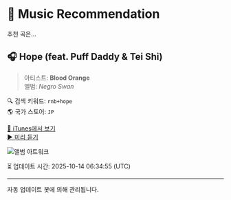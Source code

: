 
# 🎵 Music Recommendation

추천 곡은...

## 🎧 Hope (feat. Puff Daddy & Tei Shi)  
> 아티스트: **Blood Orange**  
> 앨범: _Negro Swan_  

🔍 검색 키워드: `rnb+hope`  
🌎 국가 스토어: `JP`

[🔗 iTunes에서 보기](https://music.apple.com/jp/album/hope-feat-puff-daddy-tei-shi/1413298173?i=1413299298&uo=4)  
[▶️ 미리 듣기](https://audio-ssl.itunes.apple.com/itunes-assets/AudioPreview115/v4/f6/fa/bd/f6fabdfe-088e-0bce-5e9c-704a872dc9ba/mzaf_11291881254663832645.plus.aac.p.m4a)

![앨범 아트워크](https://is1-ssl.mzstatic.com/image/thumb/Music125/v4/bf/6b/2d/bf6b2df2-b0c7-bbfa-4a2b-59bb46c90d64/887828042166.png/100x100bb.jpg)

⏳ 업데이트 시간: 2025-10-14 06:34:55 (UTC)

---
자동 업데이트 봇에 의해 관리됩니다.
